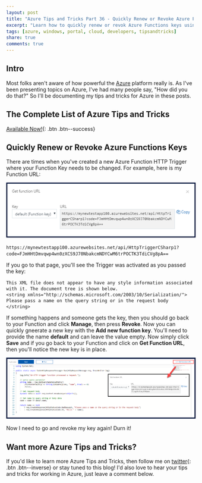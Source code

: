 ```yaml
---
layout: post
title: "Azure Tips and Tricks Part 36 - Quickly Renew or Revoke Azure Functions Keys"
excerpt: "Learn how to quickly renew or revok Azure Functions keys using the Azure Portal"
tags: [azure, windows, portal, cloud, developers, tipsandtricks]
share: true
comments: true
---
```


## Intro

Most folks aren't aware of how powerful the [Azure](http://www.azure.com) platform really is. As I've been presenting topics on Azure, I've had many people say, "How did you do that?" So I'll be documenting my tips and tricks for Azure in these posts.

## The Complete List of Azure Tips and Tricks

[Available Now!](https://michaelcrump.net/azure-tips-and-tricks-complete-list/){: .btn .btn--success} 

## Quickly Renew or Revoke Azure Functions Keys

There are times when you've created a new Azure Function HTTP Trigger where your Function Key needs to be changed. For example, here is my Function URL: 

<img style="border:3px solid #021a40" src="/files/funckey1.png">

`https://mynewtestapp100.azurewebsites.net/api/HttpTriggerCSharp1?code=FJmHHtDmvqwp4wn0zXCS9J70NbakcmNDYCwM6trPOCTK3TdiCVg8pA==`

If you go to that page, you'll see the Trigger was activated as you passed the key: 

```text
This XML file does not appear to have any style information associated with it. The document tree is shown below.
<string xmlns="http://schemas.microsoft.com/2003/10/Serialization/">
Please pass a name on the query string or in the request body
</string>
```

If something happens and someone gets the key, then you should go back to your Function and click **Manage**, then press **Revoke**. Now you can quickly gneerate a new key with the **Add new function key**. You'll need to provide the name **default** and can leave the value empty. Now simply click **Save** and if you go back to  your Function and click on **Get Function URL**, then you'll notice the new key is in place. 

<img style="border:3px solid #021a40" src="/files/funckey2.png">

Now I need to go and revoke my key again! Durn it!

## Want more Azure Tips and Tricks?

If you'd like to learn more Azure Tips and Tricks, then follow me on [twitter](http://twitter.com/mbcrump){: .btn .btn--inverse} or stay tuned to this blog! I'd also love to hear your tips and tricks for working in Azure, just leave a comment below. 